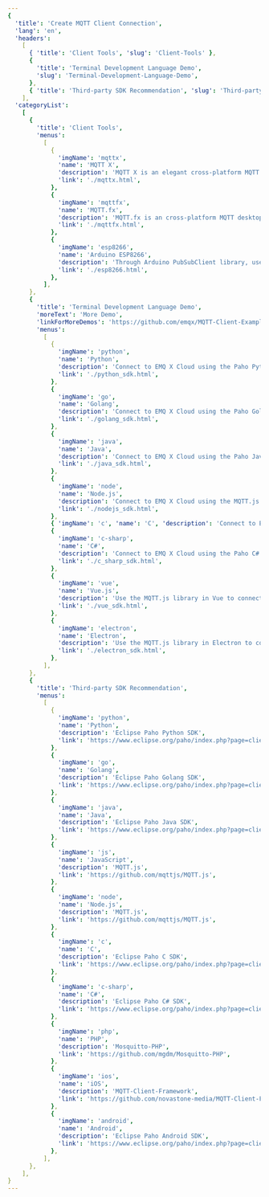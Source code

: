```yaml
---
{
  'title': 'Create MQTT Client Connection',
  'lang': 'en',
  'headers':
    [
      { 'title': 'Client Tools', 'slug': 'Client-Tools' },
      {
        'title': 'Terminal Development Language Demo',
        'slug': 'Terminal-Development-Language-Demo',
      },
      { 'title': 'Third-party SDK Recommendation', 'slug': 'Third-party-SDK-Recommendation' },
    ],
  'categoryList':
    [
      {
        'title': 'Client Tools',
        'menus':
          [
            {
              'imgName': 'mqttx',
              'name': 'MQTT X',
              'description': 'MQTT X is an elegant cross-platform MQTT 5.0 desktop client open sourced by EMQ, which supports macOS, Linux, Windows.',
              'link': './mqttx.html',
            },
            {
              'imgName': 'mqttfx',
              'name': 'MQTT.fx',
              'description': 'MQTT.fx is an cross-platform MQTT desktop client, which supports macOS, Linux, Windows.',
              'link': './mqttfx.html',
            },
            {
              'imgName': 'esp8266',
              'name': 'Arduino ESP8266',
              'description': 'Through Arduino PubSubClient library, use MQTT protocol to push data from ESP8266 module to EMQ X Cloud.',
              'link': './esp8266.html',
            },
          ],
      },
      {
        'title': 'Terminal Development Language Demo',
        'moreText': 'More Demo',
        'linkForMoreDemos': 'https://github.com/emqx/MQTT-Client-Examples',
        'menus':
          [
            {
              'imgName': 'python',
              'name': 'Python',
              'description': 'Connect to EMQ X Cloud using the Paho Python library',
              'link': './python_sdk.html',
            },
            {
              'imgName': 'go',
              'name': 'Golang',
              'description': 'Connect to EMQ X Cloud using the Paho Golang library',
              'link': './golang_sdk.html',
            },
            {
              'imgName': 'java',
              'name': 'Java',
              'description': 'Connect to EMQ X Cloud using the Paho Java library',
              'link': './java_sdk.html',
            },
            {
              'imgName': 'node',
              'name': 'Node.js',
              'description': 'Connect to EMQ X Cloud using the MQTT.js library',
              'link': './nodejs_sdk.html',
            },
            { 'imgName': 'c', 'name': 'C', 'description': 'Connect to EMQ X Cloud using the Paho C library', 'link': './c_sdk.html' },
            {
              'imgName': 'c-sharp',
              'name': 'C#',
              'description': 'Connect to EMQ X Cloud using the Paho C# library',
              'link': './c_sharp_sdk.html',
            },
            {
              'imgName': 'vue',
              'name': 'Vue.js',
              'description': 'Use the MQTT.js library in Vue to connect to EMQ X Cloud',
              'link': './vue_sdk.html',
            },
            {
              'imgName': 'electron',
              'name': 'Electron',
              'description': 'Use the MQTT.js library in Electron to connect to EMQ X Cloud',
              'link': './electron_sdk.html',
            },
          ],
      },
      {
        'title': 'Third-party SDK Recommendation',
        'menus':
          [
            {
              'imgName': 'python',
              'name': 'Python',
              'description': 'Eclipse Paho Python SDK',
              'link': 'https://www.eclipse.org/paho/index.php?page=clients/python/index.php',
            },
            {
              'imgName': 'go',
              'name': 'Golang',
              'description': 'Eclipse Paho Golang SDK',
              'link': 'https://www.eclipse.org/paho/index.php?page=clients/golang/index.php',
            },
            {
              'imgName': 'java',
              'name': 'Java',
              'description': 'Eclipse Paho Java SDK',
              'link': 'https://www.eclipse.org/paho/index.php?page=clients/java/index.php',
            },
            {
              'imgName': 'js',
              'name': 'JavaScript',
              'description': 'MQTT.js',
              'link': 'https://github.com/mqttjs/MQTT.js',
            },
            {
              'imgName': 'node',
              'name': 'Node.js',
              'description': 'MQTT.js',
              'link': 'https://github.com/mqttjs/MQTT.js',
            },
            {
              'imgName': 'c',
              'name': 'C',
              'description': 'Eclipse Paho C SDK',
              'link': 'https://www.eclipse.org/paho/index.php?page=clients/c/index.php',
            },
            {
              'imgName': 'c-sharp',
              'name': 'C#',
              'description': 'Eclipse Paho C# SDK',
              'link': 'https://www.eclipse.org/paho/index.php?page=clients/dotnet/index.php',
            },
            {
              'imgName': 'php',
              'name': 'PHP',
              'description': 'Mosquitto-PHP',
              'link': 'https://github.com/mgdm/Mosquitto-PHP',
            },
            {
              'imgName': 'ios',
              'name': 'iOS',
              'description': 'MQTT-Client-Framework',
              'link': 'https://github.com/novastone-media/MQTT-Client-Framework',
            },
            {
              'imgName': 'android',
              'name': 'Android',
              'description': 'Eclipse Paho Android SDK',
              'link': 'https://www.eclipse.org/paho/index.php?page=clients/android/index.php',
            },
          ],
      },
    ],
}
---
```


<CloudConnectionOverview />
